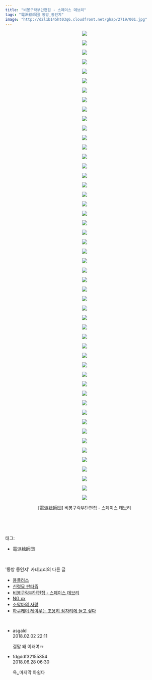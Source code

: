 ```yaml
---
title: "비봉구락부단편집 - 스페이스 데브리"
tags: "電派絵師団 동방_동인지"
image: "http://d2l1b145ht03q6.cloudfront.net/ghap/2719/001.jpg"
---
```

<div class="article">
<p style="text-align: center; clear: none; float: none;"><img src="{{ site.imgserver1 }}/ghap/2719/001.jpg"/></p>
<p style="text-align: center; clear: none; float: none;"><img src="{{ site.imgserver1 }}/ghap/2719/002.jpg"/></p>
<p style="text-align: center; clear: none; float: none;"><img src="{{ site.imgserver1 }}/ghap/2719/003.jpg"/></p>
<p style="text-align: center; clear: none; float: none;"><img src="{{ site.imgserver1 }}/ghap/2719/004.jpg"/></p>
<p style="text-align: center; clear: none; float: none;"><img src="{{ site.imgserver1 }}/ghap/2719/005.jpg"/></p>
<p style="text-align: center; clear: none; float: none;"><img src="{{ site.imgserver1 }}/ghap/2719/006.jpg"/></p>
<p style="text-align: center; clear: none; float: none;"><img src="{{ site.imgserver1 }}/ghap/2719/007.jpg"/></p>
<p style="text-align: center; clear: none; float: none;"><img src="{{ site.imgserver1 }}/ghap/2719/008.jpg"/></p>
<p style="text-align: center; clear: none; float: none;"><img src="{{ site.imgserver1 }}/ghap/2719/009.jpg"/></p>
<p style="text-align: center; clear: none; float: none;"><img src="{{ site.imgserver1 }}/ghap/2719/010.jpg"/></p>
<p style="text-align: center; clear: none; float: none;"><img src="{{ site.imgserver1 }}/ghap/2719/011.jpg"/></p>
<p style="text-align: center; clear: none; float: none;"><img src="{{ site.imgserver1 }}/ghap/2719/012.jpg"/></p>
<p style="text-align: center; clear: none; float: none;"><img src="{{ site.imgserver1 }}/ghap/2719/013.jpg"/></p>
<p style="text-align: center; clear: none; float: none;"><img src="{{ site.imgserver1 }}/ghap/2719/014.jpg"/></p>
<p style="text-align: center; clear: none; float: none;"><img src="{{ site.imgserver1 }}/ghap/2719/015.jpg"/></p>
<p style="text-align: center; clear: none; float: none;"><img src="{{ site.imgserver1 }}/ghap/2719/016.jpg"/></p>
<p style="text-align: center; clear: none; float: none;"><img src="{{ site.imgserver1 }}/ghap/2719/017.jpg"/></p>
<p style="text-align: center; clear: none; float: none;"><img src="{{ site.imgserver1 }}/ghap/2719/018.jpg"/></p>
<p style="text-align: center; clear: none; float: none;"><img src="{{ site.imgserver1 }}/ghap/2719/019.jpg"/></p>
<p style="text-align: center; clear: none; float: none;"><img src="{{ site.imgserver1 }}/ghap/2719/020.jpg"/></p>
<p style="text-align: center; clear: none; float: none;"><img src="{{ site.imgserver1 }}/ghap/2719/021.jpg"/></p>
<p style="text-align: center; clear: none; float: none;"><img src="{{ site.imgserver1 }}/ghap/2719/022.jpg"/></p>
<p style="text-align: center; clear: none; float: none;"><img src="{{ site.imgserver1 }}/ghap/2719/023.jpg"/></p>
<p style="text-align: center; clear: none; float: none;"><img src="{{ site.imgserver1 }}/ghap/2719/024.jpg"/></p>
<p style="text-align: center; clear: none; float: none;"><img src="{{ site.imgserver1 }}/ghap/2719/025.jpg"/></p>
<p style="text-align: center; clear: none; float: none;"><img src="{{ site.imgserver1 }}/ghap/2719/026.jpg"/></p>
<p style="text-align: center; clear: none; float: none;"><img src="{{ site.imgserver1 }}/ghap/2719/027.jpg"/></p>
<p style="text-align: center; clear: none; float: none;"><img src="{{ site.imgserver1 }}/ghap/2719/028.jpg"/></p>
<p style="text-align: center; clear: none; float: none;"><img src="{{ site.imgserver1 }}/ghap/2719/029.jpg"/></p>
<p style="text-align: center; clear: none; float: none;"><img src="{{ site.imgserver1 }}/ghap/2719/030.jpg"/></p>
<p style="text-align: center; clear: none; float: none;"><img src="{{ site.imgserver1 }}/ghap/2719/031.jpg"/></p>
<p style="text-align: center; clear: none; float: none;"><img src="{{ site.imgserver1 }}/ghap/2719/032.jpg"/></p>
<p style="text-align: center; clear: none; float: none;"><img src="{{ site.imgserver1 }}/ghap/2719/033.jpg"/></p>
<p style="text-align: center; clear: none; float: none;"><img src="{{ site.imgserver1 }}/ghap/2719/034.jpg"/></p>
<p style="text-align: center; clear: none; float: none;"><img src="{{ site.imgserver1 }}/ghap/2719/035.jpg"/></p>
<p style="text-align: center; clear: none; float: none;"><img src="{{ site.imgserver1 }}/ghap/2719/036.jpg"/></p>
<p style="text-align: center; clear: none; float: none;"><img src="{{ site.imgserver1 }}/ghap/2719/037.jpg"/></p>
<p style="text-align: center; clear: none; float: none;"><img src="{{ site.imgserver1 }}/ghap/2719/038.jpg"/></p>
<p style="text-align: center; clear: none; float: none;"><img src="{{ site.imgserver1 }}/ghap/2719/039.jpg"/></p>
<p style="text-align: center; clear: none; float: none;"><img src="{{ site.imgserver1 }}/ghap/2719/040.jpg"/></p>
<p style="text-align: center; clear: none; float: none;"><img src="{{ site.imgserver1 }}/ghap/2719/041.jpg"/></p>
<p style="text-align: center; clear: none; float: none;"><img src="{{ site.imgserver1 }}/ghap/2719/042.jpg"/></p>
<p style="text-align: center; clear: none; float: none;"><img src="{{ site.imgserver1 }}/ghap/2719/043.jpg"/></p>
<p style="text-align: center; clear: none; float: none;"><img src="{{ site.imgserver1 }}/ghap/2719/044.jpg"/></p>
<p style="text-align: center; clear: none; float: none;"><img src="{{ site.imgserver1 }}/ghap/2719/045.jpg"/></p>
<p style="text-align: center; clear: none; float: none;"><img src="{{ site.imgserver1 }}/ghap/2719/046.jpg"/></p>
<p style="text-align: center; clear: none; float: none;"><img src="{{ site.imgserver1 }}/ghap/2719/047.jpg"/></p>
<p style="text-align: center; clear: none; float: none;"><img src="{{ site.imgserver1 }}/ghap/2719/048.jpg"/></p>
<p style="text-align: center; clear: none; float: none;"><img src="{{ site.imgserver1 }}/ghap/2719/049.jpg"/></p>
<p style="text-align: center; clear: none; float: none;"><img src="{{ site.imgserver1 }}/ghap/2719/050.jpg"/></p>
<p style="text-align: center; clear: none; float: none;">[電派絵師団] 비봉구락부단편집 - 스페이스 데브리</p>
<p><br/></p>
</div><br/>
<div class="tagTrail">
<p>태그: </p>
<ul>
<li>電派絵師団</li>
</ul>
</div><br/>
<div class="another">
<p>'동방 동인지' 카테고리의 다른 글</p>
<ul>
<li><a href="/ghap_2726">묭플러스</a></li>
<li><a href="/ghap_2720">신령묘 판타즘</a></li>
<li><a href="/ghap_2719">비봉구락부단편집 - 스페이스 데브리</a></li>
<li><a href="/ghap_2718">NG.xx</a></li>
<li><a href="/ghap_2717">소악마의 사랑</a></li>
<li><a href="/ghap_2716">하쿠레이 레이무는 조용히 잠자리에 들고 싶다</a></li>
</ul>
</div><br/>
<div class="cb_module cb_fluid">
<div class="cb_wrt cb_profile">
<div class="comment">
<ul>
<li class="cb_thumb_off" id="comment15190472">
<div class="cb_comment_area">
<div class="cb_info_area">
<div class="cb_section">
<span class="cb_nick_name">asgald</span>
</div>
<div class="cb_section">
<span class="cb_date">2018.02.02 22:11 </span>
</div>
</div>
<div class="cb_dsc_comment">
<p class="cb_dsc">
											결말 왜 이래여ㅠ
										</p>
</div>
</div></li>
<li class="cb_thumb_off" id="comment15277775">
<div class="cb_comment_area">
<div class="cb_info_area">
<div class="cb_section">
<span class="cb_nick_name">fdgddf32155354</span>
</div>
<div class="cb_section">
<span class="cb_date">2018.06.28 06:30 </span>
</div>
</div>
<div class="cb_dsc_comment">
<p class="cb_dsc">
											윽,,마지막 아쉽다 <br/>
</p>
</div>
</div></li>
</ul>
</div>
</div><!-- commentList close -->
</div><br/>
